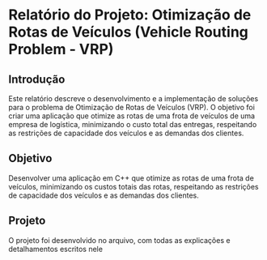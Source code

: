 # Relatório do Projeto: Otimização de Rotas de Veículos (Vehicle Routing Problem - VRP)

## Introdução
Este relatório descreve o desenvolvimento e a implementação de soluções para o problema de Otimização de Rotas de Veículos (VRP). O objetivo foi criar uma aplicação que otimize as rotas de uma frota de veículos de uma empresa de logística, minimizando o custo total das entregas, respeitando as restrições de capacidade dos veículos e as demandas dos clientes.

## Objetivo
Desenvolver uma aplicação em C++ que otimize as rotas de uma frota de veículos, minimizando os custos totais das rotas, respeitando as restrições de capacidade dos veículos e as demandas dos clientes.

## Projeto
O projeto foi desenvolvido no arquivo, com todas as explicações e detalhamentos escritos nele
